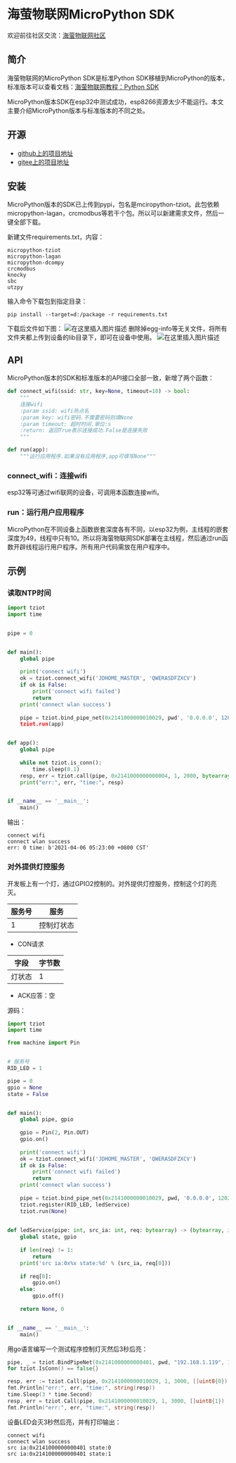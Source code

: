 # 海萤物联网MicroPython SDK

欢迎前往社区交流：[海萤物联网社区](http://www.ztziot.com)

## 简介
海萤物联网的MicroPython SDK是标准Python SDK移植到MicroPython的版本，标准版本可以查看文档：[海萤物联网教程：Python SDK](https://blog.csdn.net/jdh99/article/details/115415928)

MicroPython版本SDK在esp32中测试成功，esp8266资源太少不能运行。本文主要介绍MicroPython版本与标准版本的不同之处。

## 开源
- [github上的项目地址](https://github.com/jdhxyy/tziot-micropython)
- [gitee上的项目地址](https://gitee.com/jdhxyy/tziot-micropython)

## 安装
MicroPython版本的SDK已上传到pypi，包名是mciropython-tziot。此包依赖micropython-lagan，crcmodbus等若干个包。所以可以新建需求文件，然后一键全部下载。

新建文件requirements.txt，内容：
```text
micropython-tziot
micropython-lagan
micropython-dcompy
crcmodbus
knocky
sbc
utzpy
```

输入命令下载包到指定目录：
```text
pip install --target=d:/package -r requirements.txt
```

下载后文件如下图：
![在这里插入图片描述](https://img-blog.csdnimg.cn/20210405100333325.png?x-oss-process=image/watermark,type_ZmFuZ3poZW5naGVpdGk,shadow_10,text_aHR0cHM6Ly9ibG9nLmNzZG4ubmV0L2pkaDk5,size_16,color_FFFFFF,t_70)
删除掉egg-info等无关文件，将所有文件夹都上传到设备的lib目录下，即可在设备中使用。
![在这里插入图片描述](https://img-blog.csdnimg.cn/20210406050041511.png)


## API
MicroPython版本的SDK和标准版本的API接口全部一致，新增了两个函数：
```python
def connect_wifi(ssid: str, key=None, timeout=10) -> bool:
    """
    连接wifi
    :param ssid: wifi热点名
    :param key: wifi密码.不需要密码则填None
    :param timeout: 超时时间.单位:s
    :return: 返回True表示连接成功.False是连接失败
    """

def run(app):
    """运行应用程序.如果没有应用程序,app可填写None"""
```

### connect_wifi：连接wifi
esp32等可通过wifi联网的设备，可调用本函数连接wifi。

### run：运行用户应用程序
MicroPython在不同设备上函数嵌套深度各有不同，以esp32为例，主线程的嵌套深度为49，线程中只有10。所以将海萤物联网SDK部署在主线程，然后通过run函数开辟线程运行用户程序。所有用户代码需放在用户程序中。

## 示例
### 读取NTP时间
```python
import tziot
import time


pipe = 0


def main():
    global pipe
    
    print('connect wifi')
    ok = tziot.connect_wifi('JDHOME_MASTER', 'QWERASDFZXCV')
    if ok is False:
        print('connect wifi failed')
        return
    print('connect wlan success')
    
    pipe = tziot.bind_pipe_net(0x2141000000010029, pwd', '0.0.0.0', 12025)
    tziot.run(app)


def app():
    global pipe
    
    while not tziot.is_conn():
        time.sleep(0.1)
    resp, err = tziot.call(pipe, 0x2141000000000004, 1, 2000, bytearray())
    print("err:", err, "time:", resp)


if __name__ == '__main__':
    main()
```

输出：
```text
connect wifi
connect wlan success
err: 0 time: b'2021-04-06 05:23:00 +0800 CST'
```

### 对外提供灯控服务
开发板上有一个灯，通过GPIO2控制的。对外提供灯控服务，控制这个灯的亮灭。

服务号|服务
---|---
1|控制灯状态

- CON请求

字段|字节数
---|---
灯状态|1

- ACK应答：空

源码：
```python
import tziot
import time

from machine import Pin


# 服务号
RID_LED = 1

pipe = 0
gpio = None
state = False


def main():
    global pipe, gpio
    
    gpio = Pin(2, Pin.OUT)
    gpio.on()
    
    print('connect wifi')
    ok = tziot.connect_wifi('JDHOME_MASTER', 'QWERASDFZXCV')
    if ok is False:
        print('connect wifi failed')
        return
    print('connect wlan success')
    
    pipe = tziot.bind_pipe_net(0x2141000000010029, pwd, '0.0.0.0', 12025)
    tziot.register(RID_LED, ledService)
    tziot.run(None)
    

def ledService(pipe: int, src_ia: int, req: bytearray) -> (bytearray, int):
    global state, gpio
    
    if len(req) != 1:
        return
    print('src ia:0x%x state:%d' % (src_ia, req[0]))
    
    if req[0]:
        gpio.on()
    else:
        gpio.off()
    
    return None, 0


if __name__ == '__main__':
    main()
```

用go语言编写一个测试程序控制灯灭然后3秒后亮：
```go
pipe, _ = tziot.BindPipeNet(0x2141000000000401, pwd, "192.168.1.119", 12021)
for tziot.IsConn() == false{}

resp, err := tziot.Call(pipe, 0x2141000000010029, 1, 3000, []uint8{0})
fmt.Println("err:", err, "time:", string(resp))
time.Sleep(3 * time.Second)
resp, err = tziot.Call(pipe, 0x2141000000010029, 1, 3000, []uint8{1})
fmt.Println("err:", err, "time:", string(resp))
```

设备LED会灭3秒然后亮，并有打印输出：
```text
connect wifi
connect wlan success
src ia:0x2141000000000401 state:0
src ia:0x2141000000000401 state:1
```
